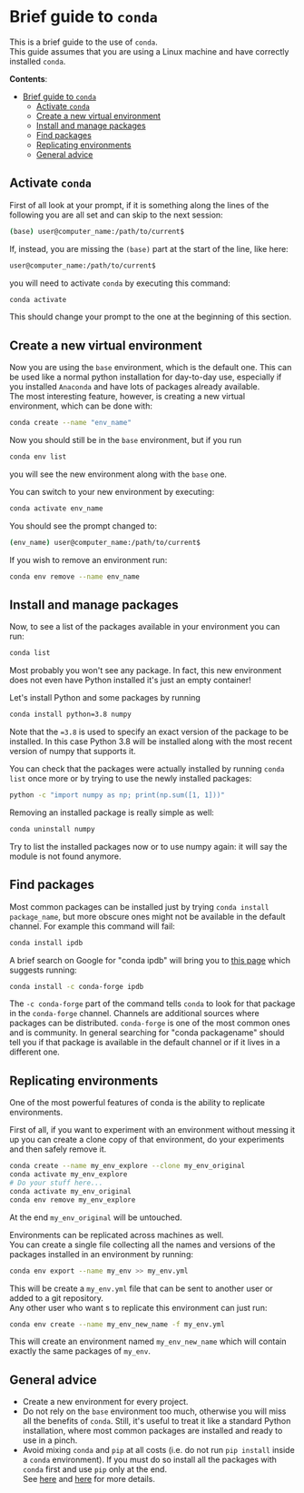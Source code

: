 # Brief guide to `conda`

This is a brief guide to the use of `conda`.  
This guide assumes that you are using a Linux machine and have correctly installed `conda`. 

**Contents**:
- [Brief guide to `conda`](#brief-guide-to-conda)
  - [Activate `conda`](#activate-conda)
  - [Create a new virtual environment](#create-a-new-virtual-environment)
  - [Install and manage packages](#install-and-manage-packages)
  - [Find packages](#find-packages)
  - [Replicating environments](#replicating-environments)
  - [General advice](#general-advice)

## Activate `conda`

First of all look at your prompt, if it is something along the lines of the following you are all set and can skip to the next session:

```bash
(base) user@computer_name:/path/to/current$
```

If, instead, you are missing the `(base)` part at the start of the line, like here:

```bash
user@computer_name:/path/to/current$
```

you will need to activate `conda` by executing this command:

```bash
conda activate
```

This should change your prompt to the one at the beginning of this section.

## Create a new virtual environment

Now you are using the `base` environment, which is the default one. This can be used like a normal python installation for day-to-day use, especially if you installed `Anaconda` and have lots of packages already available.  
The most interesting feature, however, is creating a new virtual environment, which can be done with:

```bash
conda create --name "env_name"
```

Now you should still be in the `base` environment, but if you run

```bash
conda env list
```

you will see the new environment along with the `base` one.

You can switch to your new environment by executing:

```bash
conda activate env_name
```

You should see the prompt changed to:

```bash
(env_name) user@computer_name:/path/to/current$
```

If you wish to remove an environment run:

```bash
conda env remove --name env_name
```

## Install and manage packages

Now, to see a list of the packages available in your environment you can run:

```bash
conda list
```

Most probably you won't see any package. In fact, this new environment does not even have Python installed it's just an empty container!

Let's install Python and some packages by running

```bash
conda install python=3.8 numpy
```

Note that the `=3.8` is used to specify an exact version of the package to be installed. In this case Python 3.8 will be installed along with the most recent version of numpy that supports it.  

You can check that the packages were actually installed by running `conda list` once more or by trying to use the newly installed packages:

```bash
python -c "import numpy as np; print(np.sum([1, 1]))"
```

Removing an installed package is really simple as well:

```bash
conda uninstall numpy
```

Try to list the installed packages now or to use numpy again: it will say the module is not found anymore.

## Find packages

Most common packages can be installed just by trying `conda install package_name`, but more obscure ones might not be available in the default channel. For example this command will fail:

```bash
conda install ipdb
```

A brief search on Google for "conda ipdb" will bring you to [this page](https://anaconda.org/conda-forge/ipdb) which suggests running:

```bash
conda install -c conda-forge ipdb
```

The `-c conda-forge` part of the command tells `conda` to look for that package in the `conda-forge` channel. Channels are additional sources where packages can be distributed. `conda-forge` is one of the most common ones and is community. In general searching for "conda packagename" should tell you if that package is available in the default channel or if it lives in a different one.

## Replicating environments

One of the most powerful features of conda is the ability to replicate environments.

First of all, if you want to experiment with an environment without messing it up you can create a clone copy of that environment, do your experiments and then safely remove it.

```bash
conda create --name my_env_explore --clone my_env_original
conda activate my_env_explore
# Do your stuff here...
conda activate my_env_original
conda env remove my_env_explore
```

At the end `my_env_original` will be untouched.

Environments can be replicated across machines as well.  
You can create a single file collecting all the names and versions of the packages installed in an environment by running:

```bash
conda env export --name my_env >> my_env.yml
```

This will be create a `my_env.yml` file that can be sent to another user or added to a git repository.  
Any other user who want s to replicate this environment can just run:

```bash
conda env create --name my_env_new_name -f my_env.yml
```

This will create an environment named `my_env_new_name` which will contain exactly the same packages of `my_env`. 

## General advice

- Create a new environment for every project.
- Do not rely on the `base` environment too much, otherwise you will miss all the benefits of `conda`. Still, it's useful to treat it like a standard Python installation, where most common packages are installed and ready to use in a pinch.
- Avoid mixing `conda` and `pip` at all costs (i.e. do not run `pip install` inside a `conda` environment). If you must do so install all the packages with `conda` first and use `pip` only at the end.  
  See [here](https://www.anaconda.com/blog/using-pip-in-a-conda-environment) and [here](https://stackoverflow.com/questions/56134588/is-that-a-bad-idea-to-use-conda-and-pip-install-on-the-same-environment) for more details.
